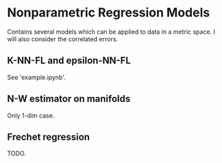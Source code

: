 # Nonparametric Regression Models  
Contains several models which can be applied to data in a metric space. I will also consider the correlated errors.

## K-NN-FL and epsilon-NN-FL 
See 'example.ipynb'.  

<Explain how it works here.>

## N-W estimator on manifolds
Only 1-dim case.  

## Frechet regression
TODO.
